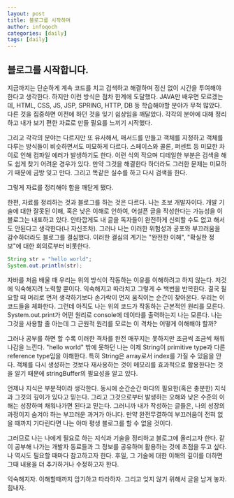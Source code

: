 ```yaml
---
layout: post
title: 블로그를 시작하며
author: infoqoch
categories: [daily]
tags: [daily]
---
```


## 블로그를 시작합니다. 

지금까지는 단순하게 계속 코드를 치고 검색하고 해결하며 정신 없이 시간을 투여해야 한다고 생각한다. 하지만 이런 방식은 점차 한계에 도달했다. JAVA만 배우면 모르겠는데, HTML, CSS, JS, JSP, SPRING, HTTP, DB 등 학습해야할 분야가 무척 많았다. 다른 것을 집중하면 이전에 하던 것을 잊기 쉽상임을 깨달았다. 각각의 분야에 대해 정리하고 내가 보기 편한 자료로 만들 필요를 느끼기 시작했다.

그리고 각각의 분야는 다르지만 또 유사해서, 매서드를 만들고 객체를 지정하고 객체를 다루는 방식들이 비슷하면서도 미묘하게 다르다. 스페이스와 콜론, 퍼센트 등 미묘한 차이로 인해 컴파일 에러가 발생하기도 한다. 이런 식의 작으며 디테일한 부분은 검색을 해도 쉽게 찾기 어려운 경우가 있다. 만약 그것을 해결한다 하더라도 그러한 문제는 미묘하기 때문에 금방 잊고 만다. 그리고 똑같은 실수를 하고 다시 검색을 한다. 

그렇게 자료를 정리해야 함을 깨닫게 됐다. 
  
한편, 자료를 정리하는 것과 블로그를 하는 것은 다르다. 나는 초보 개발자이다. 개발 기술에 대한 잘못된 이해, 혹은 낮은 이해로 인하여, 어설픈 글을 작성한다는 가능성을 이 블로그는 내포하고 있다. 안타깝게도 내 글을 독자들이 완전하게 신뢰할 수도 없고 해서도 안된다고 생각한다(나 자신조차). 그러나 나는 이러한 위험성과 공포와 부끄러움을 감수하더라도 블로그를 결심했다. 이러한 결심의 계기는 "완전한 이해", "확실한 정보"에 대한 회의로부터 비롯한다. 
  
```java
String str = "hello world";
System.out.println(str);

```

자바를 처음 배울 때 우리는 위의 방식이 작동하는 이유를 이해하려고 하지 않는다. 저것에 익숙해지려 노력할 뿐이다. 익숙해지고 따라치고 그렇게 수 백번을 반복한다. 결국 필요할 때 머리로 먼저 생각하기보다 손가락이 먼저 움직이는 순간이 찾아온다. 우리는 이 코드들을 체화한다. 그런데 아직도 나는 위의 코드가 작동하는 근본적인 원리를 모른다. System.out.print가 어떤 원리로 console에 데이타를 출력하는지 나는 모른다. 나는 그것을 사용할 줄 아는데 그 근원적 원리를 모르는 이 격차는 어떻게 이해해야 할까? 

그러나 공부를 하면 할 수록 이러한 격차를 완전 매꾸지는 못하지만 조금씩 조금씩 채워나감을 느낀다. "hello world" 밖에 못하던 나는 이제 String이 primitive type과 다른 reference type임을 이해한다. 특히 String은 array로서 index를 가질 수 있음을 안다. 객체를 다시 생성하는 것보다 재사용하는 것이 메모리를 효과적으로 활용한다는 것을 알기 때문에 stringBuffer의 필요성을 알고 있다. 

언제나 지식은 부분적이라 생각한다. 동시에 순간순간 마다의 필요한(혹은 충분한) 지식과 그것의 깊이가 있다고 믿는다. 그리고 그것으로부터 발생하는 오해와 낮은 수준의 이해는 성장하며 채워나가면 된다고 믿는다. 그러니까 내가 작성하는 글들은, 나의 성장의 과정이지 숨겨야 하는 부끄러운 과거가 아니다. 만약 완전무결하여 부끄러움이 전혀 없을 때까지 기다린다면 나는 아마 평생 블로그를 할 수 없을 것이다. 

그러므로 나는 나에게 필요로 하는 지식과 기술을 정리하고 블로그에 올리고자 한다. 같이 공부해 나가는 개발자 동료들과 그 정보를 공유하며 활용하는 것에 초점을 두고 싶다. 나 역시도 필요할 때마다 참고하고자 한다. 후일, 그 기술에 대한 이해의 깊이를 더하면 그때 내용을 더 추가하거나 수정하고자 한다. 
  
익숙해지자. 이해할때까지 암기하고 따라하자. 그리고 잊지 않기 위해서 글을 남겨 놓자. 힘내자. 